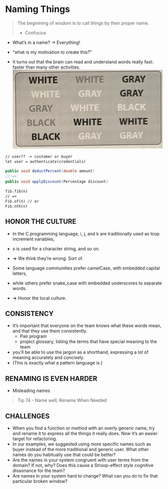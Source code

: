 # Naming Things

> The beginining of wisdom is to call things by their proper name.
> - Confucius

- What’s in a name? -> Everything!
- “what is my motivation to create this?”


- It turns out that the brain can read and understand words really fast: faster than many other activities.
![white-gray-black.jpg](images%2Fwhite-gray-black.jpg)

```
// user?? -> customer or buyer
let user = authenticate(credentials) 
```

```java
public void deductPercent(double amount)
// =>
public void applyDiscount(Percentage discount)
```

```
fib.fib(n)
// =>
Fib.of(n) // or
Fib.nth(n)
```

## HONOR THE CULTURE 
- In the C programming language, i, j, and k are traditionally used as loop increment variables, 
- s is used for a character string, and so on.
- => We think they’re wrong. Sort of.


- Some language communities prefer camelCase, with embedded capital letters, 
- while others prefer snake_case with embedded underscores to separate words.
- =>  Honor the local culture.

## CONSISTENCY 
- It’s important that everyone on the team knows what these words mean, and that they use them consistently.
  - Pair program
  - project glossary, listing the terms that have special meaning to the team
-  you’ll be able to use the jargon as a shorthand, expressing a lot of meaning accurately and concisely. 
- (This is exactly what a pattern language is.)

## RENAMING IS EVEN HARDER
- Misleading names
> Tip 74 - Name well; Rename When Needed

## CHALLENGES
- When you find a function or method with an overly generic name, try and rename it to express all the things it really does. Now it’s an easier target for refactoring.
- In our examples, we suggested using more specific names such as buyer instead of the more traditional and generic user. What other names do you habitually use that could be better?
- Are the names in your system congruent with user terms from the domain? If not, why? Does this cause a Stroop-effect style cognitive dissonance for the team? 
- Are names in your system hard to change? What can you do to fix that particular broken window?